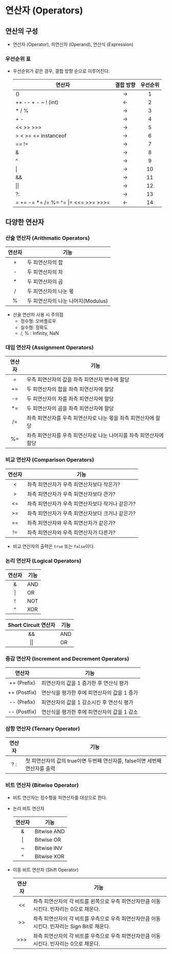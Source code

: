 # 연산자 (Operators)

## 연산의 구성

- 연산자 (Operator), 피연산자 (Operand), 연산식 (Expression)

### 우선순위 표

- 우선순위가 같은 경우, 결합 방향 순으로 이루어진다.

  | 연산자 | 결합 방향 | 우선순위 |
  |-------|:---------:|:---------:|
  |()     | → | 1 |
  |++ -- + - ~ ! (int) | ← | 2 |
  |* / % | → | 3 |
  |+ - | → | 4 |
  | << >> >>> | → | 5|
  | > < >= <= instanceof | → |6 |
  | == != | → | 7|
  | & | → | 8|
  | ^ | → | 9|
  | \| | → | 10 |
  | && | → | 11 |
  | \|\| | → | 12 |
  | ?: | → | 13 |
  | = += -= *= /= %= ^= \|= <<= >>= >>>= | ← | 14 |

## 다양한 연산자

### 산술 연산자 (Arithmatic Operators)

|연산자| 기능|
|:-----:|----|
| + | 두 피연산자의 합 |
| - | 두 피연산자의 차 |
| * | 두 피연산자의 곱 |
| / | 두 피연산자의 나눈 몫 |
| % | 두 피연산자의 나눈 나머지(Modulus) |

- 산술 연산자 사용 시 주의점
  - 정수형: 오버플로우
  - 실수형: 정확도
  - /, % : Infinity, NaN

### 대입 연산자 (Assignment Operators)

|연산자| 기능 |
|:----:|-----|
| = | 우측 피연산자의 값을 좌측 피연산자 변수에 할당 |
| += | 두 피연산자의 합을 좌측 피연산자에 할당 |
| -= | 두 피연산자의 차를 좌측 피연산자에 할당 |
| *= | 두 피연산자의 곱을 좌측 피연산자에 할당 |
| /= | 좌측 피연산자를 우측 피연산자로 나눈 몫을 좌측 피연산자에 할당 |
| %= | 좌측 피연산자를 우측 피연산자로 나눈 나머지를 좌측 피연산자에 할당 |

### 비교 연산자 (Comparison Operators)

| 연산자 | 기능 |
|:-----:|-----|
| < | 좌측 피연산자가 우측 피연산자보다 작은가? |
| > | 좌측 피연산자가 우측 피연산자보다 큰가? |
| <= | 좌측 피연산자가 우측 피연산자보다 작거나 같은가? |
| >= | 좌측 피연산자가 우측 피연산자보다 크거나 같은가? |
| == | 좌측 피연산자와 우측 피연산자가 같은가? |
| != | 좌측 피연산자와 우측 피연산자가 다른가? |

- 비교 연산자의 출력은 `true` 또는 `false`이다.

### 논리 연산자 (Logical Operators)

| 연산자 | 기능 |
|:------:|----|
| & | AND |
| \| | OR |
| ! | NOT |
| ^ | XOR |

| Short Circuit 연산자| 기능 |
|:---:|---------------------|
| && | AND |
| \|\| | OR |

### 증감 연산자 (Increment and Decrement Operators)

|연산자| 기능|
|:--:|----|
|++ (Prefix)| 피연산자의 값을 1 증가한 후 연산식 평가 |
|++ (Postfix)| 연산식을 평가한 후에 피연산자의 값을 1 증가 |
|-- (Prefix)| 피연산자의 값을 1 감소시킨 후 연산식 평가 |
|-- (Postfix)| 연산식을 평가한 후에 피연산자의 값을 1 감소 |

### 삼항 연산자 (Ternary Operator)

|연산자| 기능|
|:---:|----|
|? : | 첫 피연산자의 값의 true이면 두번째 연산자를, false이면 세번째 연산자를 출력 |

### 비트 연산자 (Bitwise Operator)

- 비트 연산자는 정수형을 피연산자를 대상으로 한다.
- 논리 비트 연산자

  | 연산자 | 기능 |
  |:-----:|-----|
  |& | Bitwise AND |
  |\|| Bitwise OR  |
  |~ | Bitwise INV |
  |^ | Bitwise XOR |

- 이동 비트 연산자 (Shift Operator)

  | 연산자 | 기능 |
  |:-----:|------|
  | << | 좌측 피연산자의 각 비트를 왼쪽으로 우측 피연산자만큼 이동시킨다. 빈자리는 0으로 채운다. |
  | >> | 좌측 피연산자의 각 비트를 우측으로 우측 피연산자만큼 이동시킨다. 빈자리는 Sign Bit로 채운다. |
  | >>>| 좌측 피연산자의 각 비트를 우측으로 우측 피연산자만큼 이동시킨다. 빈자리는 0으로 채운다. |
